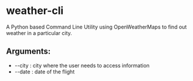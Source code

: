 # weather-cli

A Python based Command Line Utility using OpenWeatherMaps to find out weather in a particular city.


## Arguments:

- --city : city where the user needs to access information
- --date : date of the flight
